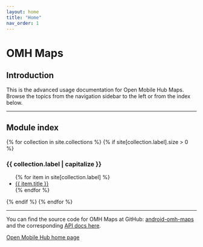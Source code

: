 ```yaml
---
layout: home
title: "Home"
nav_order: 1
---
```


# OMH Maps

## Introduction

This is the advanced usage documentation for Open Mobile Hub Maps. Browse the topics from the navigation sidebar to the left or from the index below.

---

## Module index

{% for collection in site.collections %}
{% if site[collection.label].size > 0 %}

  <h3>{{ collection.label | capitalize }}</h3>
  <ul>
    {% for item in site[collection.label] %}
      <li><a href=".{{ item.url }}">{{ item.title }}</a></li>
    {% endfor %}
  </ul>
  {% endif %}
{% endfor %}

---

You can find the source code for OMH Maps at GitHub:
[android-omh-maps](https://github.com/openmobilehub/android-omh-maps)
and the corresponding [API docs here](https://openmobilehub.com/android-omh-maps/api-docs).

[Open Mobile Hub home page](https://openmobilehub.com)
